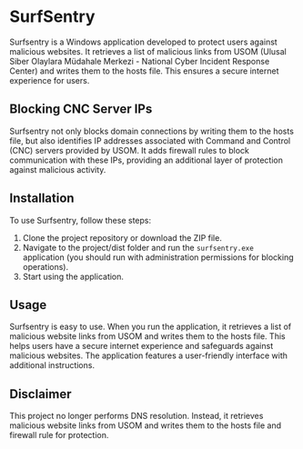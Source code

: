 # SurfSentry

Surfsentry is a Windows application developed to protect users against malicious websites. It retrieves a list of malicious links from USOM (Ulusal Siber Olaylara Müdahale Merkezi - National Cyber Incident Response Center) and writes them to the hosts file. This ensures a secure internet experience for users.

## Blocking CNC Server IPs

Surfsentry not only blocks domain connections by writing them to the hosts file, but also identifies IP addresses associated with Command and Control (CNC) servers provided by USOM. It adds firewall rules to block communication with these IPs, providing an additional layer of protection against malicious activity.

## Installation

To use Surfsentry, follow these steps:

1. Clone the project repository or download the ZIP file.
2. Navigate to the project/dist folder and run the `surfsentry.exe` application (you should run with administration permissions for blocking operations).
4. Start using the application.

## Usage

Surfsentry is easy to use. When you run the application, it retrieves a list of malicious website links from USOM and writes them to the hosts file. This helps users have a secure internet experience and safeguards against malicious websites. The application features a user-friendly interface with additional instructions.

## Disclaimer

This project no longer performs DNS resolution. Instead, it retrieves malicious website links from USOM and writes them to the hosts file and firewall rule for protection.
